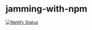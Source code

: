 # jamming-with-npm

[![Netlify Status](https://api.netlify.com/api/v1/badges/c30cff93-0a12-4562-ab13-f764336357dc/deploy-status)](https://app.netlify.com/sites/youthful-jang-c46b1d/deploys)

